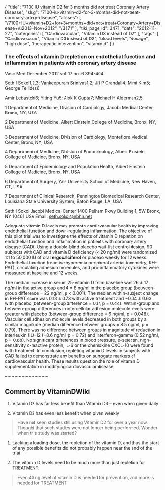 {
    "title": "7100 IU vitamin D2 for 3 months did not treat Coronary Artery Disease",
    "slug": "7100-iu-vitamin-d2-for-3-months-did-not-treat-coronary-artery-disease",
    "aliases": [
        "/7100+IU+vitamin+D2+for+3+months+did+not+treat+Coronary+Artery+Disease+\u2013+Nov+2012",
        "/3471"
    ],
    "tiki_page_id": 3471,
    "date": "2012-11-27",
    "categories": [
        "Cardiovascular",
        "Vitamin D3 instead of D2"
    ],
    "tags": [
        "Cardiovascular",
        "Vitamin D3 instead of D2",
        "blood levels",
        "dosage",
        "high dose",
        "therapeutic intervention",
        "vitamin d"
    ]
}


### The effects of vitamin D repletion on endothelial function and inflammation in patients with coronary artery disease

Vasc Med December 2012 vol. 17 no. 6 394-404 

Seth I Sokol1,2,3; Vankeepuram Srinivas1,2; Jill P Crandall4; Mimi Kim5; George Tellides6

Amir Lebastchi6; Yiting Yu5; Alok K Gupta7; Michael H Alderman2,5

1 Department of Medicine, Division of Cardiology, Jacobi Medical Center, Bronx, NY, USA

2 Department of Medicine, Albert Einstein College of Medicine, Bronx, NY, USA

3 Department of Medicine, Division of Cardiology, Montefiore Medical Center, Bronx, NY, USA

4 Department of Medicine, Division of Endocrinology, Albert Einstein College of Medicine, Bronx, NY, USA

5 Department of Epidemiology and Population Health, Albert Einstein College of Medicine, Bronx, NY, USA

6 Department of Surgery, Yale University School of Medicine, New Haven, CT, USA

7 Department of Clinical Research, Pennington Biomedical Research Center, Louisiana State University System, Baton Rouge, LA, USA

Seth I Sokol Jacobi Medical Center 1400 Pelham Pkwy Building 1, 5W Bronx, NY 10461 USA Email: seth.sokol@nbhn.net

Adequate vitamin D levels may promote cardiovascular health by improving endothelial function and down-regulating inflammation. The objective of this pilot trial was to investigate the effects of vitamin D repletion on endothelial function and inflammation in patients with coronary artery disease (CAD). Using a double-blind placebo wait-list control design, 90 subjects with CAD and vitamin D deficiency (< 20 ng/ml) were randomized 1:1 to 50,000 IU of oral  **ergocalciferol**  or placebo weekly for 12 weeks. Endothelial function (reactive hyperemia peripheral arterial tonometry, RH-PAT), circulating adhesion molecules, and pro-inflammatory cytokines were measured at baseline and 12 weeks. 

The median increase in serum 25-vitamin D from baseline was 26 ± 17 ng/ml in the active group and 4 ± 8 ng/ml in the placebo group (between-group difference = 22 ng/ml, p < 0.001). The median within-subject change in RH-PAT score was 0.13 ± 0.73 with active treatment and −0.04 ± 0.63 with placebo (between-group difference = 0.17, p = 0.44). Within-group and between-group differences in intercellular adhesion molecule levels were greater with placebo (between-group difference = 6 ng/ml, p = 0.048). Vascular cell adhesion molecule levels decreased in both groups by a similar magnitude (median difference between groups = 8.5 ng/ml, p = 0.79). There was no difference between groups in magnitude of reduction in interleukin (IL)-12 (−8.6 ng/ml, p = 0.72) and interferon-gamma (0.52 ng/ml, p = 0.88). No significant differences in blood pressure, e-selectin, high-sensitivity c-reactive protein, IL-6 or the chemokine CXCL-10 were found with treatment. In conclusion, repleting vitamin D levels in subjects with CAD failed to demonstrate any benefits on surrogate markers of cardiovascular health. These results question the role of vitamin D supplementation in modifying cardiovascular disease.

– – – – – – – – – – – – – 

## Comment by VitaminDWiki

1. Vitamin D2 has far less benefit than Vitamin D3 – even when given daily

1. Vitamin D2 has even less benefit when given weekly

> Have not seen studies still using Vitamin D2 for over a year now. Thought that such studies were not longer being performed.  Wonder when this study was started?

1. Lacking a loading dose, the repletion of the vitamin D, and thus the start of any possible benefits did not probably happen near the end of the trial

1. The vitamin D levels need to be much more than just repletion for TREATMENT.

> Even 40 ng level of vitamin D is needed for prevention, and more is needed for TREATMENT